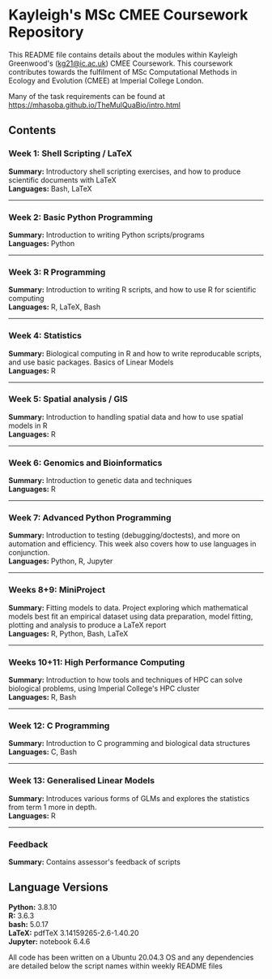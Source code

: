 # Kayleigh's MSc CMEE Coursework Repository

This README file contains details about the modules within Kayleigh Greenwood's (kg21@ic.ac.uk) CMEE Coursework. This coursework contributes towards the fulfilment of MSc Computational Methods in Ecology and Evolution (CMEE) at Imperial College London. <br />

Many of the task requirements can be found at https://mhasoba.github.io/TheMulQuaBio/intro.html


## Contents
### Week 1: Shell Scripting / LaTeX
**Summary:** Introductory shell scripting exercises, and how to produce scientific documents with LaTeX <br />
**Languages:** Bash, LaTeX <br />

---
### Week 2: Basic Python Programming
**Summary:** Introduction to writing Python scripts/programs <br />
**Languages:** Python <br />

---
### Week 3: R Programming
**Summary:** Introduction to writing R scripts, and how to use R for scientific computing <br />
**Languages:** R, LaTeX, Bash <br />

---
### Week 4: Statistics
**Summary:** Biological computing in R and how to write reproducable scripts, and use basic packages. Basics of Linear Models  <br />
**Languages:** R <br />

---
### Week 5: Spatial analysis / GIS
**Summary:** Introduction to handling spatial data and how to use spatial models in R <br />
**Languages:** R <br />

---
### Week 6: Genomics and Bioinformatics
**Summary:** Introduction to genetic data and techniques <br />
**Languages:** R <br />

---
### Week 7: Advanced Python Programming
**Summary:** Introduction to testing (debugging/doctests), and more on automation and efficiency. This week also covers how to use languages in conjunction. <br />
**Languages:** Python, R, Jupyter <br />

---
### Weeks 8+9: MiniProject
**Summary:** Fitting models to data. Project exploring which mathematical models best fit an empirical dataset  using data preparation, model fitting, plotting and analysis to produce a LaTeX report <br />
**Languages:** R, Python, Bash, LaTeX <br />

---
### Weeks 10+11: High Performance Computing
**Summary:** Introduction to how tools and techniques of HPC can solve biological problems, using Imperial College's HPC cluster <br />
**Languages:** R, Bash <br />

---
### Week 12: C Programming
**Summary:** Introduction to C programming and biological data structures <br />
**Languages:** C, Bash <br />

---
### Week 13: Generalised Linear Models
**Summary:** Introduces various forms of GLMs and explores the statistics from term 1 more in depth. <br />
**Languages:** R <br />

---
### Feedback
**Summary:** Contains assessor's feedback of scripts <br />

## Language Versions
**Python:** 3.8.10 <br />
**R:** 3.6.3 <br />
**bash:** 5.0.17 <br />
**LaTeX:** pdfTeX 3.14159265-2.6-1.40.20 <br />
**Jupyter:** notebook 6.4.6 <br />

All code has been written on a Ubuntu 20.04.3 OS and any dependencies are detailed below the script names within weekly README files



